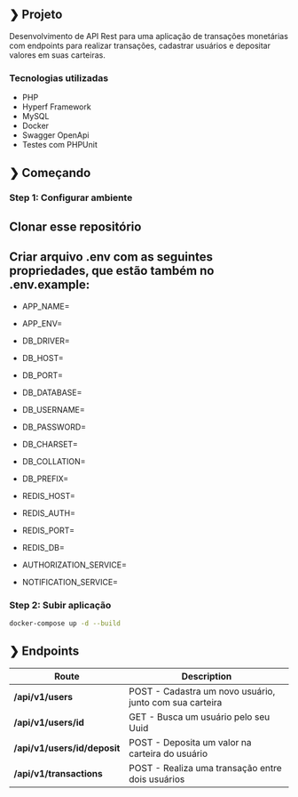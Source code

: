 ## ❯ Projeto

Desenvolvimento de API Rest para uma aplicação de transações monetárias com endpoints para realizar transações, cadastrar usuários e depositar valores em suas carteiras.

### Tecnologias utilizadas

- PHP
- Hyperf Framework
- MySQL
- Docker
- Swagger OpenApi
- Testes com PHPUnit

## ❯ Começando

### Step 1: Configurar ambiente

## Clonar esse repositório

## Criar arquivo .env com as seguintes propriedades, que estão também no .env.example:

- APP_NAME=
- APP_ENV=

- DB_DRIVER=
- DB_HOST=
- DB_PORT=
- DB_DATABASE=
- DB_USERNAME=
- DB_PASSWORD=
- DB_CHARSET=
- DB_COLLATION=
- DB_PREFIX=

- REDIS_HOST=
- REDIS_AUTH=
- REDIS_PORT=
- REDIS_DB=

- AUTHORIZATION_SERVICE=
- NOTIFICATION_SERVICE=

### Step 2: Subir aplicação

```bash
docker-compose up -d --build
```

## ❯ Endpoints

| Route                | Description                                                        |
| -------------------- | ------------------------------------------------------------------ |
| **/api/v1/users**    | POST - Cadastra um novo usuário, junto com sua carteira            |
| **/api/v1/users/id** | GET - Busca um usuário pelo seu Uuid                               |
| **/api/v1/users/id/deposit** | POST - Deposita um valor na carteira do usuário            |
| **/api/v1/transactions** | POST - Realiza uma transação entre dois usuários               |